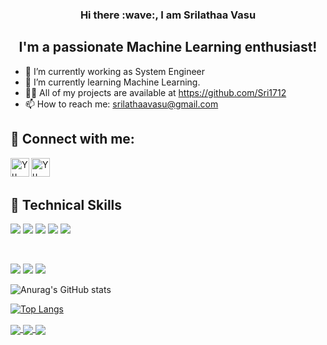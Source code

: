 <h3 align="center"> Hi there :wave:, I am Srilathaa Vasu </h3>

<h2 align="center">
I'm a passionate Machine Learning enthusiast!
</h2> 

- 🔭 I’m currently working as System Engineer
- 🌱 I’m currently learning Machine Learning.
- :woman_technologist: All of my projects are available at https://github.com/Sri1712
- 📫 How to reach me: srilathaavasu@gmail.com


## 🤝 Connect with me:

<a href="https://www.linkedin.com/in/srilathaa-vasu/"><img align="left" src="https://raw.githubusercontent.com/yushi1007/yushi1007/main/images/linkedin.svg" alt="Yu Shi | LinkedIn" width="30px"/></a>
<a href="https://www.instagram.com/srilathaa_vasu/"><img align="left" src="https://raw.githubusercontent.com/yushi1007/yushi1007/main/images/instagram.svg" alt="Yu Shi | Instagram" width="30px"/></a>

<br> </br>

## 💼 Technical Skills

![](https://img.shields.io/badge/Code-React-informational?style=flat&logo=react&color=61DAFB)
![](https://img.shields.io/badge/Code-JavaScript-informational?style=flat&logo=JavaScript&color=F7DF1E)
![](https://img.shields.io/badge/Code-HTML5-informational?style=flat&logo=HTML5&color=E34F26)
![](https://img.shields.io/badge/Code-PostgreSQL-informational?style=flat&logo=PostgreSQL&color=336791)
![](https://img.shields.io/badge/Code-SQLite-informational?style=flat&logo=SQLite&color=003B57)

</br>

![](https://img.shields.io/badge/Style-Bootstrap-informational?style=flat&logo=Bootstrap&color=7952B3)
![](https://img.shields.io/badge/Style-CSS3-informational?style=flat&logo=CSS3&color=1572B6)
![](https://img.shields.io/badge/Style-styled--components-informational?style=flat&logo=styled-components&color=DB7093)

![Anurag's GitHub stats](https://github-readme-stats.vercel.app/api?username=Sri1712&show_icons=true&theme=radical)

[![Top Langs](https://github-readme-stats.vercel.app/api/top-langs/?username=Sri1712)](https://github.com/anuraghazra/github-readme-stats)

<a href="https://github.com/Sri1712/Curry-Box">
  <img align="center" src="https://github-readme-stats.vercel.app/api/pin/?username=Sri1712&repo=Curry-Box&theme=radical" />
</a>

<a href="https://github.com/Sri1712/Burger-Truck">
  <img align="center" src="https://github-readme-stats.vercel.app/api/pin/?username=Sri1712&repo=Burger-Truck&theme=radical" />
</a>


<a href="https://github.com/Sri1712/Maths_Tutorials_Web">
  <img align="center" src="https://github-readme-stats.vercel.app/api/pin/?username=Sri1712&repo=Maths_Tutorials_Web&theme=radical" />
</a>

